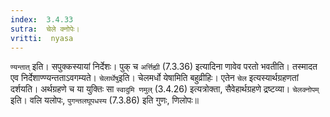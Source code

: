 ```yaml
---
index:  3.4.33
sutra:  चेले क्नोपेः।
vritti:  nyasa
---
```


`ण्यन्तात्` इति। सपुक्कस्यायां निर्देशः। पुक् च `अर्त्तिह्यी` (7.3.36) इत्यादिना णावेव परतो भवतीति। तस्मादत एव निर्देशाण्ण्यन्तताऽवगम्यते। `चेलार्थेषु`इति। चेलमर्धो येषामिति बहुव्रीहिः। एतेन `चेल` इत्यस्यार्थग्रहणतां दर्शयति। अर्थग्रहणे च या युक्तिः सा `स्वादुमि णमुल्` (3.4.26) इत्यत्रोक्ता, सैवेहार्थग्रहणे द्रष्टव्या। `चेलक्नोपम्` इति। वलि यलोपः, `पुगन्तलघूपधस्य` (7.3.86) इति गुणः, णिलोपः॥
